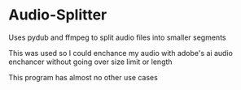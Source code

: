 # Audio-Splitter
Uses pydub and ffmpeg to split audio files into smaller segments 

This was used so I could enchance my audio with adobe's ai audio enchancer without going over size limit or length

This program has almost no other use cases
